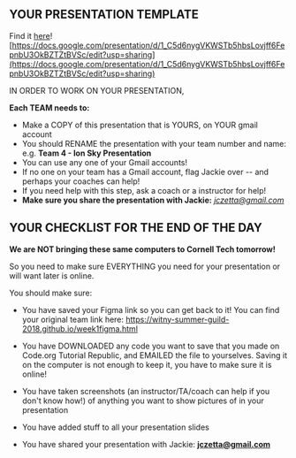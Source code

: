 ## YOUR PRESENTATION TEMPLATE

Find it [here](https://docs.google.com/presentation/d/1_C5d6nygVKWSTb5hbsLovjff6FepnbU3OkBZTZtBVSc/edit?usp=sharing)! [https://docs.google.com/presentation/d/1_C5d6nygVKWSTb5hbsLovjff6FepnbU3OkBZTZtBVSc/edit?usp=sharing](https://docs.google.com/presentation/d/1_C5d6nygVKWSTb5hbsLovjff6FepnbU3OkBZTZtBVSc/edit?usp=sharing)

IN ORDER TO WORK ON YOUR PRESENTATION,

**Each TEAM needs to:**

* Make a COPY of this presentation that is YOURS, on YOUR gmail account
* You should RENAME the presentation with your team number and name: e.g. **Team 4 - Ion Sky Presentation**
* You can use any one of your Gmail accounts!
* If no one on your team has a Gmail account, flag Jackie over -- and perhaps your coaches can help!
* If you need help with this step, ask a coach or a instructor for help!
* **Make sure you share the presentation with Jackie:** *jczetta@gmail.com*

## YOUR CHECKLIST FOR THE END OF THE DAY

**We are NOT bringing these same computers to Cornell Tech tomorrow!**

So you need to make sure EVERYTHING you need for your presentation or will want later is online.

You should make sure:

* You have saved your Figma link so you can get back to it! You can find your original team link here: https://witny-summer-guild-2018.github.io/week1figma.html

* You have DOWNLOADED any code you want to save that you made on Code.org Tutorial Republic, and EMAILED the file to yourselves. Saving it on the computer is not enough to keep it, you have to make sure it is online!

* You have taken screenshots (an instructor/TA/coach can help if you don't know how!) of anything you want to show pictures of in your presentation

* You have added stuff to all your presentation slides

* You have shared your presentation with Jackie: **jczetta@gmail.com**
